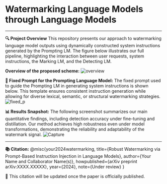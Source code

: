 # Watermarking Language Models through Language Models
---

**🔍 Project Overview**
This repository presents our approach to watermarking language model outputs using dynamically constructed system instructions generated by the Prompting LM. The figure below illustrates our full pipeline, highlighting the interaction between user requests, system instructions, the Marking LM, and the Detecting LM.

**Overview of the proposed scheme:**
![overview](https://github.com/user-attachments/assets/6f26dbfa-5cbe-412d-9953-5d1076e4bba8)


**💬 Fixed Prompt for the Prompting Language Model:**
The fixed prompt used to guide the Prompting LM in generating system instructions is shown below. This template ensures consistent instruction generation while allowing for diverse lexical, semantic, or structural watermarking strategies.
![fixed_p](https://github.com/user-attachments/assets/31aecde7-c20e-44fa-8fa0-d775640500fb)

**📊 Results Snapshot:**
The following screenshot summarizes our main quantitative findings, including detection accuracy under fine-tuning and distillation. Our method achieves high robustness even under model transformations, demonstrating the reliability and adaptability of the watermark signal.
![Capture](https://github.com/user-attachments/assets/8b1a7855-e797-427f-8cdb-3370eb6b3e9f)

---
**📚 Citation:**
@misc{your2024watermarking,
  title={Robust Watermarking via Prompt-Based Instruction Injection in Language Models},
  author={Your Name and Collaborator Name(s)},
  howpublished={arXiv preprint arXiv:XXXX.XXXXX},
  year={2024},
  note={Under review}
}

📌 This citation will be updated once the paper is officially published.
